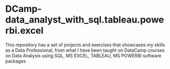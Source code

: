 # DCamp-data_analyst_with_sql.tableau.powerbi.excel
This repository has a set of projects and exercises that showcases my skills as a Data Professional, from what I have been taught on DataCamp courses on Data Analysis using SQL, MS EXCEL, TABLEAU, MS POWERBI software packages
